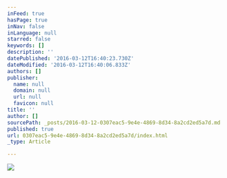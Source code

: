 ```yaml
---
inFeed: true
hasPage: true
inNav: false
inLanguage: null
starred: false
keywords: []
description: ''
datePublished: '2016-03-12T16:40:23.730Z'
dateModified: '2016-03-12T16:40:06.833Z'
authors: []
publisher:
  name: null
  domain: null
  url: null
  favicon: null
title: ''
author: []
sourcePath: _posts/2016-03-12-0307eac5-9e4e-4869-8d34-8a2cd2ed5a7d.md
published: true
url: 0307eac5-9e4e-4869-8d34-8a2cd2ed5a7d/index.html
_type: Article

---
```

![](https://the-grid-user-content.s3-us-west-2.amazonaws.com/d6fb3580-0c15-463a-bbf4-9aced8d6e5a6.jpg)